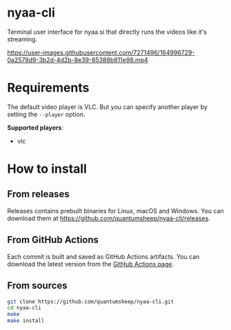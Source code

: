 # nyaa-cli

Terminal user interface for nyaa.si that directly runs the videos like it's streaming.

https://user-images.githubusercontent.com/7271496/164996729-0a2578d9-3b2d-4d2b-8e39-85388b811e98.mp4

# Requirements

The default video player is VLC. But you can specify another player by setting the `--player` option.

**Supported players**:
- vlc

# How to install

## From releases

Releases contains prebuilt binaries for Linux, macOS and Windows. You can download them at https://github.com/quantumsheep/nyaa-cli/releases.

## From GitHub Actions

Each commit is built and saved as GitHub Actions artifacts. You can download the latest version from the [GitHub Actions page](https://github.com/quantumsheep/nyaa-cli/actions?query=event%3Apush+is%3Asuccess+branch%3Amain).

## From sources

```bash
git clone https://github.com/quantumsheep/nyaa-cli.git
cd nyaa-cli
make
make install
```
